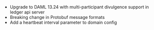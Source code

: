 - Upgrade to DAML 13.24 with multi-participant divulgence support in ledger api server
- Breaking change in Protobuf message formats
- Add a heartbeat interval parameter to domain config
